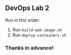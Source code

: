 ## DevOps Lab 2

Run in this order:

1. Run `build-web-image.sh`
2. Run `deploy-containers.sh`




### Thanks in advance!